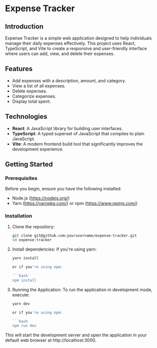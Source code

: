 # Expense Tracker

## Introduction

Expense Tracker is a simple web application designed to help individuals manage their daily expenses effectively. This project uses React, TypeScript, and Vite to create a responsive and user-friendly interface where users can add, view, and delete their expenses.

## Features

- Add expenses with a description, amount, and category.
- View a list of all expenses.
- Delete expenses.
- Categorize expenses.
- Display total spent.

## Technologies

- **React**: A JavaScript library for building user interfaces.
- **TypeScript**: A typed superset of JavaScript that compiles to plain JavaScript.
- **Vite**: A modern frontend build tool that significantly improves the development experience.

## Getting Started

### Prerequisites

Before you begin, ensure you have the following installed:

- Node.js (https://nodejs.org/)
- Yarn (https://yarnpkg.com/) or npm (https://www.npmjs.com/)

### Installation

1. Clone the repository:

   ```bash
   git clone git@github.com:yourusername/expense-tracker.git
   cd expense-tracker

   ```

2. Install dependencies:
   If you're using yarn:

   ````bash
   yarn install

   or if you're using npm:

   ```bash
   npm install

   ````

3. Running the Application:
   To run the application in development mode, execute:

   ````bash
   yarn dev

   or if you're using npm:

   ```bash
   npm run dev
   ````

This will start the development server and open the application in your default web browser at http://localhost:3000.
